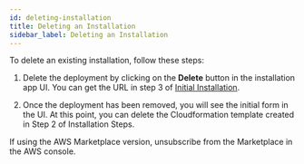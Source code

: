 ```yaml
---
id: deleting-installation
title: Deleting an Installation
sidebar_label: Deleting an Installation
---
```

<div style={{textAlign: "justify"}}>

To delete an existing installation, follow these steps:

1.  Delete the deployment by clicking on the **Delete** button in the installation app UI. You can get the URL in step 3 of <a href="/docs/get-started/deploying-aws/initial-installation/">Initial Installation</a>.

2.  Once the deployment has been removed, you will see the initial form in the UI. At this point, you can delete the Cloudformation template created in Step 2 of Installation Steps.

If using the AWS Marketplace version, unsubscribe from the Marketplace in the AWS console.
</div>